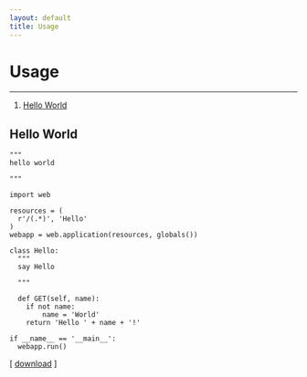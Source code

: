 ```yaml
---
layout: default
title: Usage
---
```


# Usage

<hr id=toc>

1.  [Hello World](#hello)

<h2 id=hello>Hello World</h2>

<pre class=prettyprint><code>"""
hello world

"""

import web

resources = (
  r'/(.*)', 'Hello'
)
webapp = web.application(resources, globals())

class Hello:
  """
  say Hello
  
  """
  
  def GET(self, name):
    if not name: 
        name = 'World'
    return 'Hello ' + name + '!'

if __name__ == '__main__':
  webapp.run()</code></pre>

[ [download](/usage/hello.py?format=raw) ]

<script src=http://angelo.gladding.name/assets/jquery.js></script>
<script src=http://angelo.gladding.name/assets/webpy/js-prettify/prettify.js></script>
<script src=http://angelo.gladding.name/assets/webpy/enliven.js></script>
<style>
@import url(http://angelo.gladding.name/assets/webpy/js-prettify/prettify.css);
@import url(http://angelo.gladding.name/assets/webpy/changes.css);
</style>